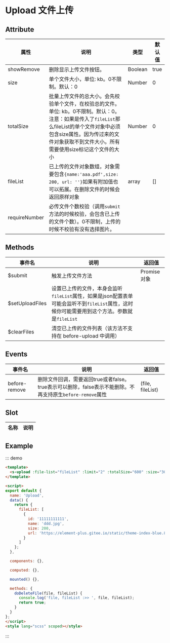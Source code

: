 # Upload 文件上传


## Attribute

| 属性   | 说明                                       | 类型    | 默认值 |
| ------ | ------------------------------------------ | ------- | ------ |
| showRemove | 删除显示上传文件按钮。 | Boolean | true  |
| size | 单个文件大小，单位: kb。0不限制。默认：0 | Number | 0  |
| totalSize | 批量上传文件的总大小。会先校验单个文件，在校验总的文件。单位: kb。0不限制。默认：0。注意：如果是传入了`fileList`那么fileList的单个文件对象中必须包含size属性。因为传过来的文件对象获取不到文件大小。所有需要使用size标记这个文件的大小 | Number | 0  |
| fileList | 已上传的文件对象数组，对象需要包含`{name:'aaa.pdf',size: 200, url: ''}`如果有附加值也可以拓展。在删除文件的时候会返回原样对象 | array | [] |
| requireNumber | 必传文件个数校验（调用`submit`方法的时候校验，会包含已上传的文件个数）。0不限制，上传的时候不校验有没有选择图片。 |  |  |

## Methods

| 事件名          | 说明                                                         | 返回值       |
| --------------- | ------------------------------------------------------------ | ------------ |
| $submit         | 触发上传文件方法                                             | Promise 对象 |
| $setUploadFiles | 设置已上传的文件，本身会监听`fileList`属性，如果是json配置表单可能会监听不到`fileList`属性，这时候你可能需要用到这个方法。参数就是`fileList` |              |
| $clearFiles     | 清空已上传的文件列表（该方法不支持在 before-upload 中调用）  |              |

## Events

| 事件名        | 说明                                                         | 返回值           |
| ------------- | ------------------------------------------------------------ | ---------------- |
| before-remove | 删除文件回调，需要返回true或者false。true表示可以删除，false表示不能删除。不再支持原生`before-remove`属性 | (file, fileList) |

## Slot

| 名称   | 说明                                                   |
| ------ | ------------------------------------------------------ |


## Example

::: demo

```html
<template>
  <s-upload :file-list="fileList" :limit="2" :totalSize="600" :size="300" @before-remove="doDeleteFile" />
</template>

<script>
export default {
  name: 'Upload',
  data() {
    return {
      fileList: [
        {
          id: '11111111111',
          name: 'ddd.jpg',
          size: 200,
          url: 'https://element-plus.gitee.io/static/theme-index-blue.8fbb67d.png'
        }
      ]
    };
  },

  components: {},

  computed: {},

  mounted() {},

  methods: {
    doDeleteFile(file, fileList) {
      console.log('file, fileList :>> ', file, fileList);
      return true;
    }
  }
};
</script>
<style lang="scss" scoped></style>
```

:::
